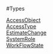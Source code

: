 #Types

[AccessObject](https://github.com/progwards-tasktracker/tasktracker) <br />
[AccessType](https://github.com/progwards-tasktracker/tasktracker) <br />
[EstimateChange](https://github.com/progwards-tasktracker/tasktracker) <br />
[SystemRole](https://github.com/progwards-tasktracker/tasktracker) <br />
[WorkFlowState](https://github.com/progwards-tasktracker/tasktracker) <br />